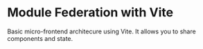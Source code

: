 # Module Federation with Vite

Basic micro-frontend architecure using Vite. It allows you to share components and state.
